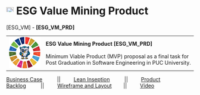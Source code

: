 # <a href="https://avalcorp.github.io/ESG_VM/READMEProduct.html"><img src="https://github.githubassets.com/images/icons/emoji/unicode/1f519.png" width="20" height="20"></a> ESG Value Mining Product
[ESG_VM] - <b>[ESG_VM_PRD]</b>

<table style="width:100%">
  <tr>
    <td><img src="OWL.jpg" alt="OWL" width="200"/></td>
    <td>
      <b>ESG Value Mining Product [ESG_VM_PRD]</b><br><br>
      Minimum Viable Product (MVP) proposal as a final task for Post Graduation in Software Engineering in PUC University.<br>
    </td>
  </tr>
</table>

[Business Case](https://sway.office.com/s/Tb0rP36gTLqZ9spH/embed)&nbsp;&nbsp;&nbsp;&nbsp;&nbsp;&nbsp;&nbsp;&nbsp;&nbsp;
||&nbsp;&nbsp;&nbsp;&nbsp;&nbsp;&nbsp;&nbsp;&nbsp;&nbsp;[Lean Inseption](https://miro.com/app/board/uXjVM1XRikU=/?share_link_id=506853807321)&nbsp;&nbsp;&nbsp;&nbsp;&nbsp;&nbsp;&nbsp;&nbsp;&nbsp;
||&nbsp;&nbsp;&nbsp;&nbsp;&nbsp;&nbsp;&nbsp;&nbsp;&nbsp;[Product Backlog](https://blondetmr.atlassian.net/jira/software/projects/OEVM/boards/3/backlog?epics=visible&issueParent=10013)&nbsp;&nbsp;&nbsp;&nbsp;&nbsp;&nbsp;&nbsp;&nbsp;&nbsp;
||&nbsp;&nbsp;&nbsp;&nbsp;&nbsp;&nbsp;&nbsp;&nbsp;&nbsp;[Wireframe and Layout](https://www.figma.com/file/Jdf5QtS8NxUntcKQuuaXn2)&nbsp;&nbsp;&nbsp;&nbsp;&nbsp;&nbsp;&nbsp;
||&nbsp;&nbsp;&nbsp;&nbsp;&nbsp;&nbsp;&nbsp;&nbsp;&nbsp;[Vídeo](https://www.youtube.com/playlist?list=PLwcFPVh5kzXrKhCZvvgEHeC8ZMN5yC7t4)
